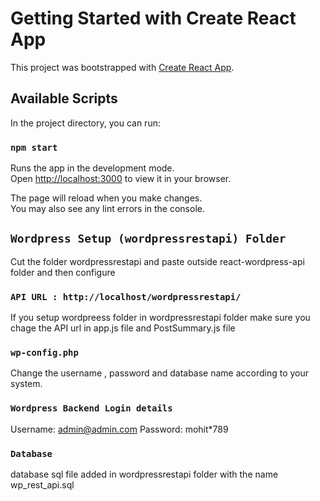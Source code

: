 # Getting Started with Create React App

This project was bootstrapped with [Create React App](https://github.com/facebook/create-react-app).

## Available Scripts

In the project directory, you can run:

### `npm start`

Runs the app in the development mode.\
Open [http://localhost:3000](http://localhost:3000) to view it in your browser.

The page will reload when you make changes.\
You may also see any lint errors in the console.

## `Wordpress Setup (wordpressrestapi) Folder`

Cut the folder wordpressrestapi and paste outside react-wordpress-api folder and then configure

### `API URL : http://localhost/wordpressrestapi/`

If you setup wordpreess folder in wordpressrestapi folder make sure you chage the API url in app.js file and PostSummary.js file 

### `wp-config.php` 

Change the username , password and database name according to your system.

### `Wordpress Backend Login details`

Username: admin@admin.com
Password: mohit*789

### `Database`

database sql file added in wordpressrestapi folder with the name wp_rest_api.sql


